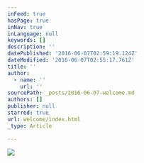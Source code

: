 ```yaml
---
inFeed: true
hasPage: true
inNav: true
inLanguage: null
keywords: []
description: ''
datePublished: '2016-06-07T02:59:19.124Z'
dateModified: '2016-06-07T02:55:17.761Z'
title: ''
author:
  - name: ''
    url: ''
sourcePath: _posts/2016-06-07-welcome.md
authors: []
publisher: null
starred: true
url: welcome/index.html
_type: Article

---
```

![](https://the-grid-user-content.s3-us-west-2.amazonaws.com/52939a9f-b506-44f1-9269-2be735237f76.jpg)